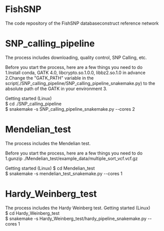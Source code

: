 # FishSNP
The code repository of the FishSNP databaseconstruct reference network

# SNP_calling_pipeline
The process includes downloading, quality control, SNP Calling, etc.  

Before you start the process, here are a few things you need to do  
1.Install conda, GATK 4.0, libcrypto.so.1.0.0, libbz2.so.1.0 in advance  
2.Change the "GATK_PATH" variable in the script(./SNP_calling_pipeline/SNP_calling_pipeline_snakemake.py) to the absolute path of the GATK in your environment
3.

Getting started (Linux)  
$ cd ./SNP_calling_pipeline  
$ snakemake -s SNP_calling_pipeline_snakemake.py --cores 2

# Mendelian_test
The process includes the Mendelian test.  

Before you start the process, here are a few things you need to do  
1.gunzip ./Mendelian_test/example_data/multiple_sort_vcf.vcf.gz

Getting started (Linux) 
$ cd Mendelian_test  
$ snakemake -s mendelian_test_snakemake.py --cores 1

# Hardy_Weinberg_test
The process includes the Hardy Weinberg test.
Getting started (Linux)  
$ cd Hardy_Weinberg_test  
$ snakemake -s Hardy_Weinberg_test/hardy_pipeline_snakemake.py --cores 1

